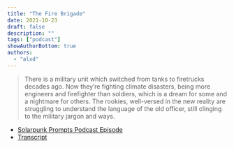 ```yaml
---
title: "The Fire Brigade"
date: 2021-10-23
draft: false
description: ""
tags: ["podcast"]
showAuthorBottom: true
authors:
  - "alxd"
---
```


> There is a military unit which switched from tanks to firetrucks decades ago. Now they’re fighting climate disasters, being more engineers and firefighter than soldiers, which is a dream for some and a nightmare for others. The rookies, well-versed in the new reality are struggling to understand the language of the old officer, still clinging to the military jargon and ways.

- [Solarpunk Prompts Podcast Episode](https://podcast.tomasino.org/@SolarpunkPrompts/episodes/the-fire-brigade)
- [Transcript](https://wiki.tomasino.org/writing/Solarpunk-Prompts---The-Fire-Brigade)
